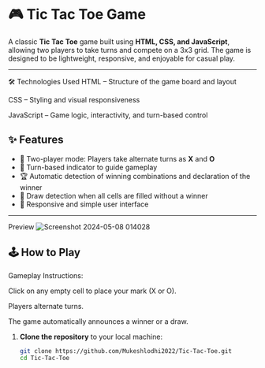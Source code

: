 # 🎮 Tic Tac Toe Game

A classic **Tic Tac Toe** game built using **HTML, CSS, and JavaScript**, allowing two players to take turns and compete on a 3x3 grid. The game is designed to be lightweight, responsive, and enjoyable for casual play.

---
🛠️ Technologies Used
HTML – Structure of the game board and layout

CSS – Styling and visual responsiveness

JavaScript – Game logic, interactivity, and turn-based control


## ✨ Features

- 🔄 Two-player mode: Players take alternate turns as **X** and **O**
- 🧠 Turn-based indicator to guide gameplay
- 🏆 Automatic detection of winning combinations and declaration of the winner
- 🤝 Draw detection when all cells are filled without a winner
- 📱 Responsive and simple user interface

---

Preview
![Screenshot 2024-05-08 014028](https://github.com/Mukeshlodhi2022/Tic-Tac-Toe/assets/113654379/6bb553b6-c114-4f53-ba4a-054c83e62afb)


## 🕹️ How to Play

Gameplay Instructions:

Click on any empty cell to place your mark (X or O).

Players alternate turns.

The game automatically announces a winner or a draw.


1. **Clone the repository** to your local machine:
   ```bash
   git clone https://github.com/Mukeshlodhi2022/Tic-Tac-Toe.git
   cd Tic-Tac-Toe




